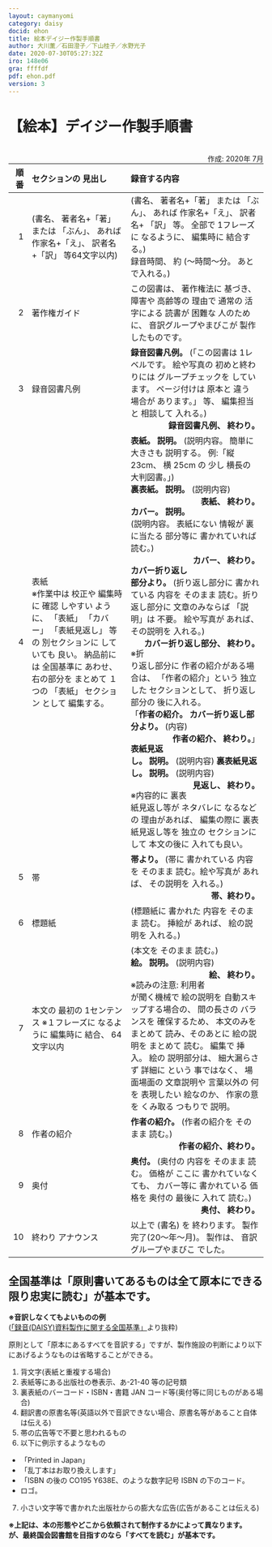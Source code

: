 ```yaml
---
layout: caymanyomi
category: daisy
docid: ehon
title: 絵本デイジー作製手順書
author: 大川薫／石田澄子／下山桂子／水野光子
date: 2020-07-30T05:27:32Z
iro: 148e06
gra: ffffdf
pdf: ehon.pdf
version: 3
---
```


# 【絵本】デイジー作製手順書

<br /><span style="float:right;" markdown="1">作成: 2020年 7月</span>

<div class="tejun" markdown="1">

順 番|セクションの 見出し|録音する内容
|---:|:---|:---|
1|(書名、 著者名+「著」 または 「ぶん」、 あれば 作家名+「え」、 訳者名 +「訳」 等64文字以内)|(書名、 著者名+「著」 または 「ぶん」、 あれば 作家名+「え」、 訳者名+ 「訳」 等。 全部で 1フレーズに なるように、 編集時に 結合する。)<br /> 録音時間、 約 (〜時間〜分。 あとで入れる。)
2|著作権ガイド|この図書は、 著作権法に 基づき、 障害や 高齢等の 理由で 通常の 活字による 読書が 困難な 人のために、 音訳グループやまびこが 製作したものです。
3|録音図書凡例|__録音図書凡例。__ (「この図書は 1レベルです。 絵や写真の 初めと終わりには グループチェックを しています。 ページ付けは 原本と 違う 場合が あります。」 等、 編集担当と 相談して 入れる。) <br /><span style="float:right;" markdown="1">__録音図書凡例、 終わり。__</span>
4|表紙 <br />※作業中は 校正や 編集時に 確認 しやすい ように、 「表紙」 「カバー」 「表紙見返し」 等の 別セクションに していても 良い。 納品前には 全国基準に あわせ、 右の部分を まとめて １つの 「表紙」 セクション として 編集する。|__表紙。 説明。__ (説明内容。 簡単に 大きさも 説明する。 例:「縦 23cm、 横 25cm の 少し 横長の 大判図書。」)<br /> __裏表紙。 説明。__ (説明内容) <br /><span style="float:right;" markdown="1">__表紙、 終わり。__</span><br /> __カバー。 説明。__ (説明内容。 表紙にない 情報が 裏に当たる 部分等に 書かれていれば 読む。) <br /><span style="float:right;" markdown="1">__カバー、 終わり。__</span><br /> __カバー折り返し部分より。__ (折り返し部分に 書かれている 内容を そのまま 読む。折り返し部分に 文章のみならば 「説明」は 不要。 絵や写真が あれば、 その説明を 入れる。) <br /><span style="float:right;" markdown="1">__カバー折り返し部分、 終わり。__</span><br /> ※折り返し部分に 作者の紹介がある場合は、 「作者の紹介」という 独立した セクションとして、 折り返し部分の 後に入れる。<br /> 「__作者の紹介。 カバー折り返し部分より。__ (内容) <br /><span style="float:right;" markdown="1">__作者の紹介、 終わり。__」</span><br /> __表紙見返し。 説明。__ (説明内容) __裏表紙見返し。 説明。__ (説明内容) <br /><span style="float:right;" markdown="1">__見返し、 終わり。__</span><br /> ※内容的に 裏表紙見返し等が ネタバレに なるなどの 理由があれば、 編集の際に 裏表紙見返し等を 独立の セクションにして 本文の後に 入れても良い。
5|帯|__帯より。__ (帯に 書かれている 内容を そのまま 読む。絵や写真が あれば、 その説明を 入れる。) <br /><span style="float:right;" markdown="1">__帯、終わり。__</span>
6|標題紙|(標題紙に 書かれた 内容を そのまま 読む。 挿絵が あれば、 絵の説明を 入れる。)
7|本文の 最初の 1センテンス ※１フレーズに なるように 編集時に 結合、 64文字以内|(本文を そのまま 読む。)<br /> __絵。 説明。__ (説明内容) <br /><span style="float:right;" markdown="1">__絵、 終わり。__</span><br /> ※読みの注意: 利用者が聞く機械で 絵の説明を 自動スキップする場合の、 間の長さの バランスを 確保するため、 本文のみを まとめて 読み、そのあとに 絵の説明を まとめて 読む。 編集で 挿入。 絵の 説明部分は、 細大漏らさず 詳細に という 事ではなく、 場面場面の 文章説明や 言葉以外の 何を 表現したい 絵なのか、 作家の意を くみ取る つもりで 説明。
8|作者の紹介|__作者の紹介。__ (作者の紹介を そのまま 読む。)<br /><span style="float:right;" markdown="1">__作者の紹介、終わり。__</span>
9|奥付|__奥付。__ (奥付の 内容を そのまま 読む。 価格が ここに 書かれていなくても、 カバー等に 書かれている 価格を 奥付の 最後に 入れて 読む。) <br /><span style="float:right;" markdown="1">__奥付、 終わり。__</span>
10|終わり アナウンス|以上で (書名) を 終わります。 製作完了(20〜年〜月)。 製作は、 音訳グループやまびこ でした。

</div>

## 全国基準は「原則書いてあるものは全て原本にできる限り忠実に読む」が基本です。

__※音訳しなくてもよいものの例__  
([「録音(DAISY)資料製作に関する全国基準」](https://www.jla.or.jp/portals/0/html/lsh/zenkokukijyun.html)より抜粋)

原則として「原本にあるすべてを音訳する」ですが、製作施設の判断により以下にあげるようなものは省略することができる。

1. 背文字(表紙と重複する場合)
2. 表紙等にある出版社の巻表示、あ-21-40 等の記号類
3. 裏表紙のバーコード・ISBN・書籍 JAN コード等(奥付等に同じものがある場合)
4. 翻訳書の原書名等(英語以外で音訳できない場合、原書名等があること自体は伝える)
5. 帯の広告等で不要と思われるもの
6. 以下に例示するようなもの
  - 「Printed in Japan」
  - 「乱丁本はお取り換えします」
  - 「ISBN の後の CO195 Y638E、のような数字記号 ISBN の下のコード。
  - ロゴ。
7. 小さい文字等で書かれた出版社からの膨大な広告(広告があることは伝える)

__※上記は、本の形態やどこから依頼されて制作するかによって異なります。  
が、最終国会図書館を目指すのなら「すべてを読む」が基本です。__

